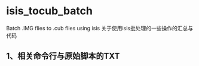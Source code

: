 # isis_tocub_batch
Batch .IMG flies to .cub flies using isis 
关于使用isis批处理的一些操作的汇总与代码
## 1、相关命令行与原始脚本的TXT
